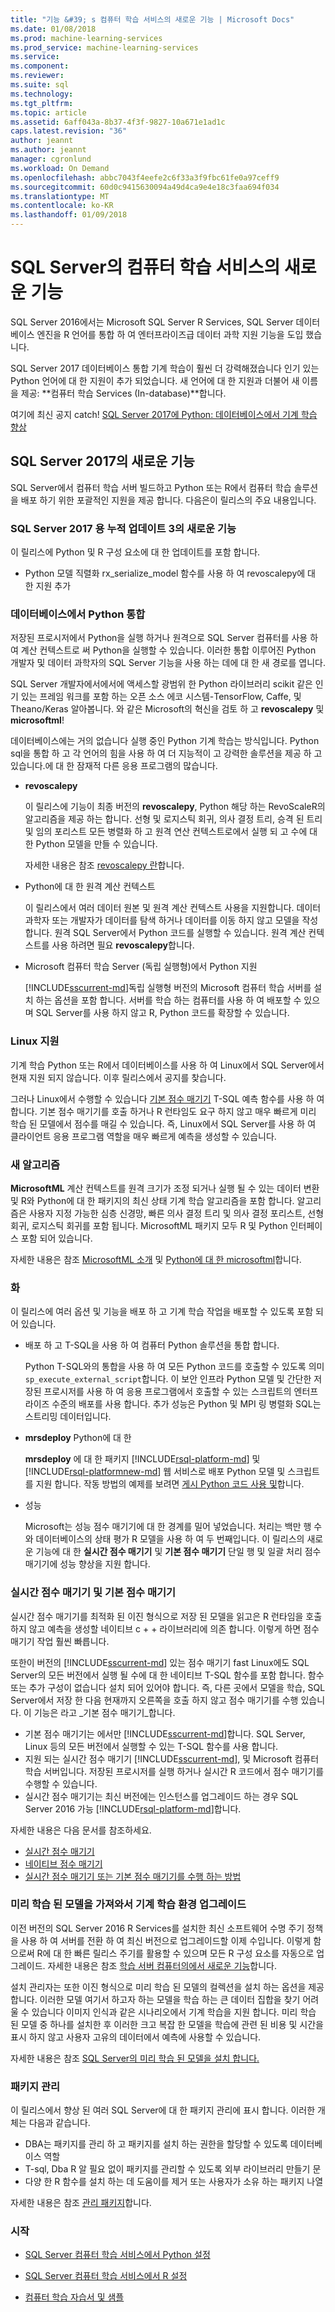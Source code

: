 ```yaml
---
title: "기능 &#39; s 컴퓨터 학습 서비스의 새로운 기능 | Microsoft Docs"
ms.date: 01/08/2018
ms.prod: machine-learning-services
ms.prod_service: machine-learning-services
ms.service: 
ms.component: 
ms.reviewer: 
ms.suite: sql
ms.technology: 
ms.tgt_pltfrm: 
ms.topic: article
ms.assetid: 6aff043a-8b37-4f3f-9827-10a671e1ad1c
caps.latest.revision: "36"
author: jeannt
ms.author: jeannt
manager: cgronlund
ms.workload: On Demand
ms.openlocfilehash: abbc7043f4eefe2c6f33a3f9fbc61fe0a97ceff9
ms.sourcegitcommit: 60d0c9415630094a49d4ca9e4e18c3faa694f034
ms.translationtype: MT
ms.contentlocale: ko-KR
ms.lasthandoff: 01/09/2018
---
```

# <a name="whats-new-in-machine-learning-services-in-sql-server"></a>SQL Server의 컴퓨터 학습 서비스의 새로운 기능

SQL Server 2016에서는 Microsoft SQL Server R Services, SQL Server 데이터베이스 엔진을 R 언어를 통합 하 여 엔터프라이즈급 데이터 과학 지원 기능을 도입 했습니다.

SQL Server 2017 데이터베이스 통합 기계 학습이 훨씬 더 강력해졌습니다 인기 있는 Python 언어에 대 한 지원이 추가 되었습니다. 새 언어에 대 한 지원과 더불어 새 이름을 제공: **컴퓨터 학습 Services (In-database)**합니다.

여기에 최신 공지 catch! [SQL Server 2017에 Python: 데이터베이스에서 기계 학습 향상](https://blogs.technet.microsoft.com/dataplatforminsider/2017/04/19/python-in-sql-server-2017-enhanced-in-database-machine-learning/)

## <a name="whats-new-in-sql-server-2017"></a>SQL Server 2017의 새로운 기능

SQL Server에서 컴퓨터 학습 서버 빌드하고 Python 또는 R에서 컴퓨터 학습 솔루션을 배포 하기 위한 포괄적인 지원을 제공 합니다. 다음은이 릴리스의 주요 내용입니다.

### <a name="whats-new-in-cumulative-update-3-for-sql-server-2017"></a>SQL Server 2017 용 누적 업데이트 3의 새로운 기능

이 릴리스에 Python 및 R 구성 요소에 대 한 업데이트를 포함 합니다. 

+ Python 모델 직렬화 rx_serialize_model 함수를 사용 하 여 revoscalepy에 대 한 지원 추가

### <a name="in-database-python-integration"></a>데이터베이스에서 Python 통합

저장된 프로시저에서 Python을 실행 하거나 원격으로 SQL Server 컴퓨터를 사용 하 여 계산 컨텍스트로 써 Python을 실행할 수 있습니다. 이러한 통합 이루어진 Python 개발자 및 데이터 과학자의 SQL Server 기능을 사용 하는 데에 대 한 새 경로를 엽니다.

SQL Server 개발자에서에서에 액세스할 광범위 한 Python 라이브러리 scikit 같은 인기 있는 프레임 워크를 포함 하는 오픈 소스 에코 시스템-TensorFlow, Caffe, 및 Theano/Keras 알아봅니다. 와 같은 Microsoft의 혁신을 검토 하 고 **revoscalepy** 및 **microsoftml**!

데이터베이스에는 거의 없습니다 실행 중인 Python 기계 학습는 방식입니다. Python sql을 통합 하 고 각 언어의 힘을 사용 하 여 더 지능적이 고 강력한 솔루션을 제공 하 고 있습니다.에 대 한 잠재적 다른 응용 프로그램의 많습니다.

+ **revoscalepy**

    이 릴리스에 기능이 최종 버전의 **revoscalepy**, Python 해당 하는 RevoScaleR의 알고리즘을 제공 하는 합니다. 선형 및 로지스틱 회귀, 의사 결정 트리, 승격 된 트리 및 임의 포리스트 모든 병렬화 하 고 원격 연산 컨텍스트로에서 실행 되 고 수에 대 한 Python 모델을 만들 수 있습니다.

    자세한 내용은 참조 [revoscalepy 란](python/what-is-revoscalepy.md)합니다.

+ Python에 대 한 원격 계산 컨텍스트

    이 릴리스에서 여러 데이터 원본 및 원격 계산 컨텍스트 사용을 지원합니다. 데이터 과학자 또는 개발자가 데이터를 탐색 하거나 데이터를 이동 하지 않고 모델을 작성 합니다. 원격 SQL Server에서 Python 코드를 실행할 수 있습니다. 원격 계산 컨텍스트를 사용 하려면 필요 **revoscalepy**합니다.

+ Microsoft 컴퓨터 학습 Server (독립 실행형)에서 Python 지원

    [!INCLUDE[sscurrent-md](../includes/sscurrent-md.md)]독립 실행형 버전의 Microsoft 컴퓨터 학습 서버를 설치 하는 옵션을 포함 합니다. 서버를 학습 하는 컴퓨터를 사용 하 여 배포할 수 있으며 SQL Server를 사용 하지 않고 R, Python 코드를 확장할 수 있습니다.

### <a name="linux-support"></a>Linux 지원

기계 학습 Python 또는 R에서 데이터베이스를 사용 하 여 Linux에서 SQL Server에서 현재 지원 되지 않습니다. 이후 릴리스에서 공지를 찾습니다.

그러나 Linux에서 수행할 수 있습니다 [기본 점수 매기기](sql-native-scoring.md) T-SQL 예측 함수를 사용 하 여 합니다. 기본 점수 매기기를 호출 하거나 R 런타임도 요구 하지 않고 매우 빠르게 미리 학습 된 모델에서 점수를 매길 수 있습니다. 즉, Linux에서 SQL Server를 사용 하 여 클라이언트 응용 프로그램 역할을 매우 빠르게 예측을 생성할 수 있습니다.

### <a name="new-algorithms"></a>새 알고리즘

**MicrosoftML** 계산 컨텍스트를 원격 크기가 조정 되거나 실행 될 수 있는 데이터 변환 및 R와 Python에 대 한 패키지의 최신 상태 기계 학습 알고리즘을 포함 합니다. 알고리즘은 사용자 지정 가능한 심층 신경망, 빠른 의사 결정 트리 및 의사 결정 포리스트, 선형 회귀, 로지스틱 회귀를 포함 됩니다. MicrosoftML 패키지 모두 R 및 Python 인터페이스 포함 되어 있습니다.

자세한 내용은 참조 [MicrosoftML 소개](using-the-microsoftml-package.md) 및 [Python에 대 한 microsoftml](https://docs.microsoft.com/machine-learning-server/python-reference/microsoftml/microsoftml-package)합니다.

### <a name="operationalization"></a>화

이 릴리스에 여러 옵션 및 기능을 배포 하 고 기계 학습 작업을 배포할 수 있도록 포함 되어 있습니다.

+ 배포 하 고 T-SQL을 사용 하 여 컴퓨터 Python 솔루션을 통합 합니다.

    Python T-SQL와의 통합을 사용 하 여 모든 Python 코드를 호출할 수 있도록 의미 `sp_execute_external_script`합니다. 이 보안 인프라 Python 모델 및 간단한 저장된 프로시저를 사용 하 여 응용 프로그램에서 호출할 수 있는 스크립트의 엔터프라이즈 수준의 배포를 사용 합니다. 추가 성능은 Python 및 MPI 링 병렬화 SQL는 스트리밍 데이터입니다.

+ **mrsdeploy** Python에 대 한

    **mrsdeploy** 에 대 한 패키지 [!INCLUDE[rsql-platform-md](../includes/rsql-platformnew-md.md)] 및 [!INCLUDE[rsql-platformnew-md](../includes/rsql-platformnew-md.md)] 웹 서비스로 배포 Python 모델 및 스크립트를 지원 합니다. 작동 방법의 예제를 보려면 [게시 Python 코드 사용 및](python/publish-consume-python-code.md)합니다.

+ 성능

    Microsoft는 성능 점수 매기기에 대 한 경계를 밀어 넣었습니다. 처리는 백만 행 수와 데이터베이스의 상태 평가 R 모델을 사용 하 여 두 번째입니다. 이 릴리스의 새로운 기능에 대 한 **실시간 점수 매기기** 및 **기본 점수 매기기** 단일 행 및 일괄 처리 점수 매기기에 성능 향상을 지원 합니다.

### <a name="realtime-scoring-and-native-scoring"></a>실시간 점수 매기기 및 기본 점수 매기기

실시간 점수 매기기를 최적화 된 이진 형식으로 저장 된 모델을 읽고은 R 런타임을 호출 하지 않고 예측을 생성할 네이티브 c + + 라이브러리에 의존 합니다. 이렇게 하면 점수 매기기 작업 훨씬 빠릅니다.

또한이 버전의 [!INCLUDE[sscurrent-md](../includes/sscurrent-md.md)] 있는 점수 매기기 fast Linux에도 SQL Server의 모든 버전에서 실행 될 수에 대 한 네이티브 T-SQL 함수를 포함 합니다. 함수 또는 추가 구성이 없습니다 설치 되어 있어야 합니다. 즉, 다른 곳에서 모델을 학습, SQL Server에서 저장 한 다음 현재까지 오른쪽을 호출 하지 않고 점수 매기기를 수행 있습니다. 이 기능은 라고 _기본 점수 매기기_합니다.

  - 기본 점수 매기기는 에서만 [!INCLUDE[sscurrent-md](../includes/sscurrent-md.md)]합니다. SQL Server, Linux 등의 모든 버전에서 실행할 수 있는 T-SQL 함수를 사용 합니다.
 - 지원 되는 실시간 점수 매기기 [!INCLUDE[sscurrent-md](../includes/sscurrent-md.md)], 및 Microsoft 컴퓨터 학습 서버입니다. 저장된 프로시저를 실행 하거나 실시간 R 코드에서 점수 매기기를 수행할 수 있습니다.
 - 실시간 점수 매기기는 최신 버전에는 인스턴스를 업그레이드 하는 경우 SQL Server 2016 가능 [!INCLUDE[rsql-platform-md](../includes/rsql-platform-md.md)]합니다.

자세한 내용은 다음 문서를 참조하세요.

 + [실시간 점수 매기기](real-time-scoring.md)
 + [네이티브 점수 매기기](sql-native-scoring.md)
 + [실시간 점수 매기기 또는 기본 점수 매기기를 수행 하는 방법](r/how-to-do-realtime-scoring.md)

### <a name="upgrade-your-machine-learning-experience-and-get-pre-trained-models"></a>미리 학습 된 모델을 가져와서 기계 학습 환경 업그레이드

이전 버전의 SQL Server 2016 R Services를 설치한 최신 소프트웨어 수명 주기 정책을 사용 하 여 서버를 전환 하 여 최신 버전으로 업그레이드할 이제 수입니다. 이렇게 함으로써 R에 대 한 빠른 릴리스 주기를 활용할 수 있으며 모든 R 구성 요소를 자동으로 업그레이드. 자세한 내용은 참조 [학습 서버 컴퓨터의에서 새로운 기능](https://docs.microsoft.com/machine-learning-server/whats-new-in-machine-learning-server)합니다.

설치 관리자는 또한 이진 형식으로 미리 학습 된 모델의 컬렉션을 설치 하는 옵션을 제공 합니다. 이러한 모델 여기서 하고자 하는 모델을 학습 하는 큰 데이터 집합을 찾기 어려울 수 있습니다 이미지 인식과 같은 시나리오에서 기계 학습을 지원 합니다. 미리 학습 된 모델 중 하나를 설치한 후 이러한 크고 복잡 한 모델을 학습에 관련 된 비용 및 시간을 표시 하지 않고 사용자 고유의 데이터에서 예측에 사용할 수 있습니다.

자세한 내용은 참조 [SQL Server의 미리 학습 된 모델을 설치 합니다.](r/install-pretrained-models-sql-server.md)

### <a name="package-management"></a>패키지 관리

이 릴리스에서 향상 된 여러 SQL Server에 대 한 패키지 관리에 표시 합니다. 이러한 개체는 다음과 같습니다.

- DBA는 패키지를 관리 하 고 패키지를 설치 하는 권한을 할당할 수 있도록 데이터베이스 역할
- T-sql, Dba R 알 필요 없이 패키지를 관리할 수 있도록 외부 라이브러리 만들기 문
- 다양 한 R 함수를 설치 하는 데 도움이를 제거 또는 사용자가 소유 하는 패키지 나열

자세한 내용은 참조 [관리 패키지](r/r-package-management-for-sql-server-r-services.md)합니다.

### <a name="get-started"></a>시작

+ [SQL Server 컴퓨터 학습 서비스에서 Python 설정](../advanced-analytics/python/setup-python-machine-learning-services.md)

+ [SQL Server 컴퓨터 학습 서비스에서 R 설정](r/set-up-sql-server-r-services-in-database.md)

+ [컴퓨터 학습 자습서 및 샘플](tutorials/machine-learning-services-tutorials.md)
